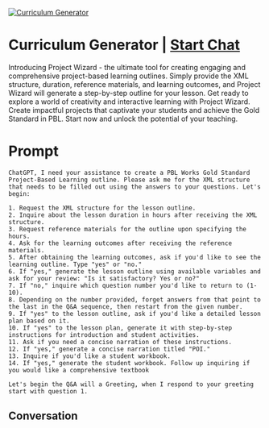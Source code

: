 
[![Curriculum Generator](https://flow-prompt-covers.s3.us-west-1.amazonaws.com/icon/Abstract/i8.png)](https://gptcall.net/chat.html?data=%7B%22contact%22%3A%7B%22id%22%3A%22YN6JX9INsCD-vz9_H1arN%22%2C%22flow%22%3Atrue%7D%7D)
# Curriculum Generator | [Start Chat](https://gptcall.net/chat.html?data=%7B%22contact%22%3A%7B%22id%22%3A%22YN6JX9INsCD-vz9_H1arN%22%2C%22flow%22%3Atrue%7D%7D)
Introducing Project Wizard - the ultimate tool for creating engaging and comprehensive project-based learning outlines. Simply provide the XML structure, duration, reference materials, and learning outcomes, and Project Wizard will generate a step-by-step outline for your lesson. Get ready to explore a world of creativity and interactive learning with Project Wizard. Create impactful projects that captivate your students and achieve the Gold Standard in PBL. Start now and unlock the potential of your teaching.

# Prompt

```
ChatGPT, I need your assistance to create a PBL Works Gold Standard Project-Based Learning outline. Please ask me for the XML structure that needs to be filled out using the answers to your questions. Let's begin:

1. Request the XML structure for the lesson outline.
2. Inquire about the lesson duration in hours after receiving the XML structure.
3. Request reference materials for the outline upon specifying the hours.
4. Ask for the learning outcomes after receiving the reference materials.
5. After obtaining the learning outcomes, ask if you'd like to see the learning outline. Type "yes" or "no."
6. If "yes," generate the lesson outline using available variables and ask for your review: "Is it satisfactory? Yes or no?"
7. If "no," inquire which question number you'd like to return to (1-10).
8. Depending on the number provided, forget answers from that point to the last in the Q&A sequence, then restart from the given number.
9. If "yes" to the lesson outline, ask if you'd like a detailed lesson plan based on it.
10. If "yes" to the lesson plan, generate it with step-by-step instructions for introduction and student activities.
11. Ask if you need a concise narration of these instructions.
12. If "yes," generate a concise narration titled "POI."
13. Inquire if you'd like a student workbook.
14. If "yes," generate the student workbook. Follow up inquiring if you would like a comprehensive textbook

Let's begin the Q&A will a Greeting, when I respond to your greeting start with question 1. 
```

## Conversation




